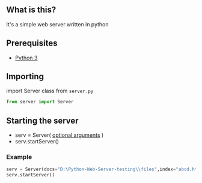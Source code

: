 ## What is this?

It's a simple web server written in python

## Prerequisites

* [Python 3](https://www.python.org/downloads/)

## Importing

import Server class from 
`
server.py
`

```python
from server import Server
```

## Starting the server

* serv = Server( [optional arguments](https://github.com/flametron/python-web-server/wiki/Accepted-arguments) )
* serv.startServer()

### Example

```python
serv = Server(docs="D:\Python-Web-Server-testing\\files",index="abcd.html",logs="D:\Python-Web-Server-testing\logs\logs.txt",customExtensions="html,php")
serv.startServer() 
```
